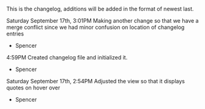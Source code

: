 This is the changelog, additions will be added in the  format of newest last.

Saturday September 17th, 3:01PM
Making another change so that we have a merge conflict since we had minor confusion on location of changelog entries
- Spencer

4:59PM
Created changelog file and initialized it.
- Spencer

Saturday September 17th, 2:54PM
Adjusted the view so that it displays quotes on hover over
- Spencer
